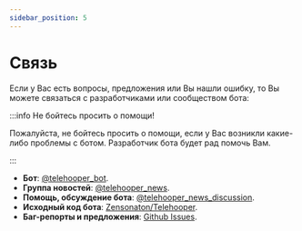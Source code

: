 ```yaml
---
sidebar_position: 5
---
```


# Связь

Если у Вас есть вопросы, предложения или Вы нашли ошибку, то Вы можете связаться с разработчиками или сообществом бота:

:::info Не бойтесь просить о помощи!

Пожалуйста, не бойтесь просить о помощи, если у Вас возникли какие-либо проблемы с ботом. Разработчик бота будет рад помочь Вам.

:::

- **Бот**: [@telehooper_bot](https://t.me/telehooper_bot).
- **Группа новостей**: [@telehooper_news](https://t.me/telehooper_news).
- **Помощь, обсуждение бота**: [@telehooper_news_discussion](https://t.me/telehooper_news_discussion).
- **Исходный код бота**: [Zensonaton/Telehooper](https://github.com/Zensonaton/Telehooper).
- **Баг-репорты и предложения**: [Github Issues](https://github.com/Zensonaton/Telehooper/issues).
